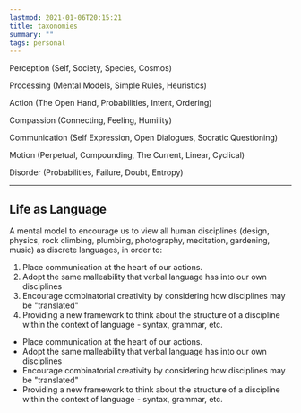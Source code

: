 ```yaml
---
lastmod: 2021-01-06T20:15:21
title: taxonomies
summary: ""
tags: personal
---
```


Perception (Self, Society, Species, Cosmos)

Processing (Mental Models, Simple Rules, Heuristics)

Action (The Open Hand, Probabilities, Intent, Ordering)

Compassion (Connecting, Feeling, Humility)

Communication (Self Expression, Open Dialogues, Socratic Questioning)

Motion (Perpetual, Compounding, The Current, Linear, Cyclical)

Disorder (Probabilities, Failure, Doubt, Entropy)

---

## Life as Language
A mental model to encourage us to view all human disciplines (design, physics, rock climbing, plumbing, photography, meditation, gardening, music) as discrete languages, in order to:

1.  Place communication at the heart of our actions.
2.  Adopt the same malleability that verbal language has into our own disciplines
3.  Encourage combinatorial creativity by considering how disciplines may be "translated"
4.  Providing a new framework to think about the structure of a discipline within the context of language - syntax, grammar, etc.


-  Place communication at the heart of our actions.
-  Adopt the same malleability that verbal language has into our own disciplines
-  Encourage combinatorial creativity by considering how disciplines may be "translated"
-  Providing a new framework to think about the structure of a discipline within the context of language - syntax, grammar, etc.
